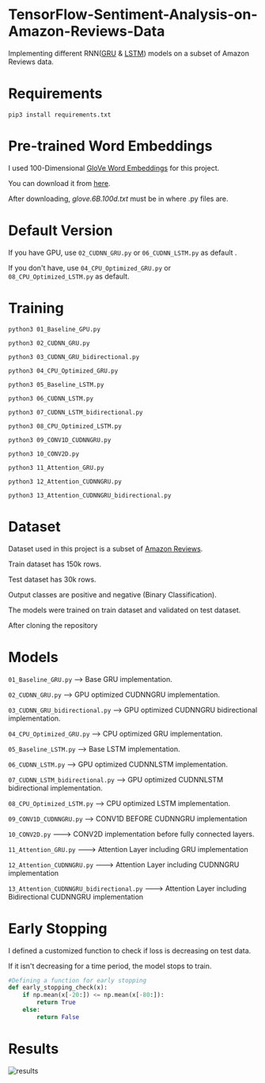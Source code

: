 # TensorFlow-Sentiment-Analysis-on-Amazon-Reviews-Data

Implementing different RNN([GRU](https://arxiv.org/pdf/1412.3555.pdf) & [LSTM](https://www.bioinf.jku.at/publications/older/2604.pdf)) models on a subset of Amazon Reviews data.

# Requirements

```
pip3 install requirements.txt
```

# Pre-trained Word Embeddings

I used 100-Dimensional [GloVe Word Embeddings](https://nlp.stanford.edu/projects/glove/) for this project.

You can download it from [here](https://www.kaggle.com/terenceliu4444/glove6b100dtxt#glove.6B.100d.txt).

After downloading, _glove.6B.100d.txt_ must be in where .py files are.

# Default Version

If you have GPU, use ``` 02_CUDNN_GRU.py ``` or ``` 06_CUDNN_LSTM.py ``` as default .

If you don't have, use ``` 04_CPU_Optimized_GRU.py ``` or ``` 08_CPU_Optimized_LSTM.py ``` as default.

# Training

``` python3 01_Baseline_GPU.py ```

``` python3 02_CUDNN_GRU.py ```

``` python3 03_CUDNN_GRU_bidirectional.py ```

``` python3 04_CPU_Optimized_GRU.py ```

``` python3 05_Baseline_LSTM.py ```

``` python3 06_CUDNN_LSTM.py ```

``` python3 07_CUDNN_LSTM_bidirectional.py ```

``` python3 08_CPU_Optimized_LSTM.py ```

``` python3 09_CONV1D_CUDNNGRU.py ```

``` python3 10_CONV2D.py ```

``` python3 11_Attention_GRU.py ```

``` python3 12_Attention_CUDNNGRU.py ```

``` python3 13_Attention_CUDNNGRU_bidirectional.py ```


# Dataset

Dataset used in this project is a subset of [Amazon Reviews](https://www.kaggle.com/bittlingmayer/amazonreviews#train.ft.txt.bz2).

Train dataset has 150k rows.

Test dataset has 30k rows.

Output classes are positive and negative (Binary Classification).

The models were trained on train dataset and validated on test dataset.

After cloning the repository

# Models

``` 01_Baseline_GRU.py ``` --> Base GRU implementation.

``` 02_CUDNN_GRU.py ``` --> GPU optimized CUDNNGRU implementation.

``` 03_CUDNN_GRU_bidirectional.py ``` --> GPU optimized CUDNNGRU bidirectional implementation.

``` 04_CPU_Optimized_GRU.py ``` --> CPU optimized GRU implementation.

``` 05_Baseline_LSTM.py ``` --> Base LSTM implementation.

``` 06_CUDNN_LSTM.py ``` --> GPU optimized CUDNNLSTM implementation.

``` 07_CUDNN_LSTM_bidirectional.py ``` --> GPU optimized CUDNNLSTM bidirectional implementation.

``` 08_CPU_Optimized_LSTM.py ``` --> CPU optimized LSTM implementation.

``` 09_CONV1D_CUDNNGRU.py ``` --> CONV1D BEFORE CUDNNGRU implementation

``` 10_CONV2D.py ``` ---> CONV2D implementation before fully connected layers. 

``` 11_Attention_GRU.py ``` ---> Attention Layer including GRU implementation

``` 12_Attention_CUDNNGRU.py ``` ---> Attention Layer including CUDNNGRU implementation

``` 13_Attention_CUDNNGRU_bidirectional.py ``` --->  Attention Layer including Bidirectional CUDNNGRU implementation


# Early Stopping

I defined a customized function to check if loss is decreasing on test data.

If it isn't decreasing for a time period, the model stops to train.

``` Python
#Defining a function for early stopping
def early_stopping_check(x):
    if np.mean(x[-20:]) <= np.mean(x[-80:]):
        return True
    else:
        return False
```

# Results

![results](https://github.com/MuhammedBuyukkinaci/TensorFlow-Sentiment-Analysis-on-Amazon-Reviews-Data/blob/master/results.png)

